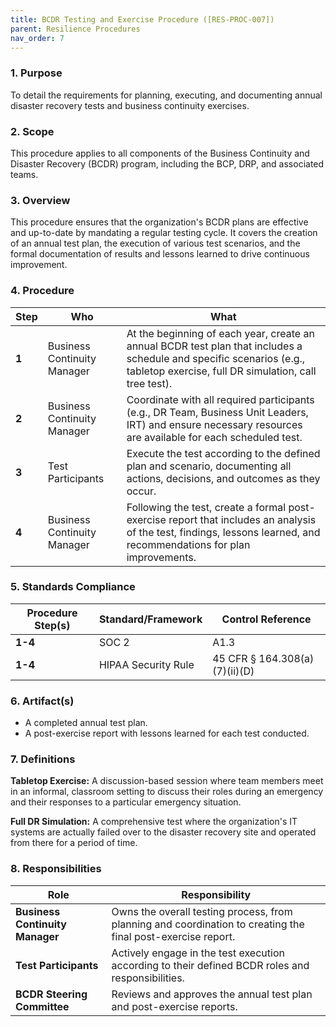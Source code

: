 ```yaml
---
title: BCDR Testing and Exercise Procedure ([RES-PROC-007])
parent: Resilience Procedures
nav_order: 7
---
```

### 1. Purpose

To detail the requirements for planning, executing, and documenting annual disaster recovery tests and business continuity exercises.

### 2. Scope

This procedure applies to all components of the Business Continuity and Disaster Recovery (BCDR) program, including the BCP, DRP, and associated teams.

### 3. Overview

This procedure ensures that the organization's BCDR plans are effective and up-to-date by mandating a regular testing cycle. It covers the creation of an annual test plan, the execution of various test scenarios, and the formal documentation of results and lessons learned to drive continuous improvement.

### 4. Procedure

| **Step** | **Who**                      | **What**                                                                                                                                                           |
| -------- | ---------------------------- | ------------------------------------------------------------------------------------------------------------------------------------------------------------------ |
| **1**    | Business Continuity Manager  | At the beginning of each year, create an annual BCDR test plan that includes a schedule and specific scenarios (e.g., tabletop exercise, full DR simulation, call tree test). |
| **2**    | Business Continuity Manager  | Coordinate with all required participants (e.g., DR Team, Business Unit Leaders, IRT) and ensure necessary resources are available for each scheduled test.         |
| **3**    | Test Participants            | Execute the test according to the defined plan and scenario, documenting all actions, decisions, and outcomes as they occur.                                        |
| **4**    | Business Continuity Manager  | Following the test, create a formal post-exercise report that includes an analysis of the test, findings, lessons learned, and recommendations for plan improvements. |

### 5. Standards Compliance

| **Procedure Step(s)** | **Standard/Framework** | **Control Reference**      |
| --------------------- | ---------------------- | -------------------------- |
| **1-4**               | SOC 2                  | A1.3                       |
| **1-4**               | HIPAA Security Rule    | 45 CFR § 164.308(a)(7)(ii)(D) |

### 6. Artifact(s)

- A completed annual test plan.
- A post-exercise report with lessons learned for each test conducted.

### 7. Definitions

**Tabletop Exercise:** A discussion-based session where team members meet in an informal, classroom setting to discuss their roles during an emergency and their responses to a particular emergency situation.

**Full DR Simulation:** A comprehensive test where the organization's IT systems are actually failed over to the disaster recovery site and operated from there for a period of time.

### 8. Responsibilities

| **Role**                       | **Responsibility**                                                                                             |
| ------------------------------ | -------------------------------------------------------------------------------------------------------------- |
| **Business Continuity Manager**| Owns the overall testing process, from planning and coordination to creating the final post-exercise report.     |
| **Test Participants**          | Actively engage in the test execution according to their defined BCDR roles and responsibilities.                |
| **BCDR Steering Committee**    | Reviews and approves the annual test plan and post-exercise reports.                                           |
